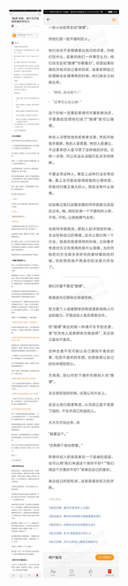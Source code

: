 ![](../../images/2017年12月/GX1205“随便”攻略：满不在乎就意味着放弃权力.jpg)
![](../../images/2017年12月/GX1205“随便”攻略：满不在乎就意味着放弃权力2.jpg)
